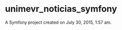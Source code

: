 unimevr_noticias_symfony
========================

A Symfony project created on July 30, 2015, 1:57 am.

